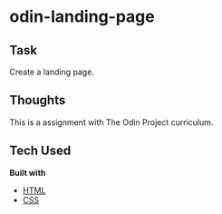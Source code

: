 # odin-landing-page

## Task

Create a landing page.

## Thoughts

This is a assignment with The Odin Project curriculum.

## Tech Used

<b>Built with</b>

- [HTML](https://developer.mozilla.org/en-US/docs/Web/HTML)
- [CSS](https://developer.mozilla.org/en-US/docs/Web/CSS)
